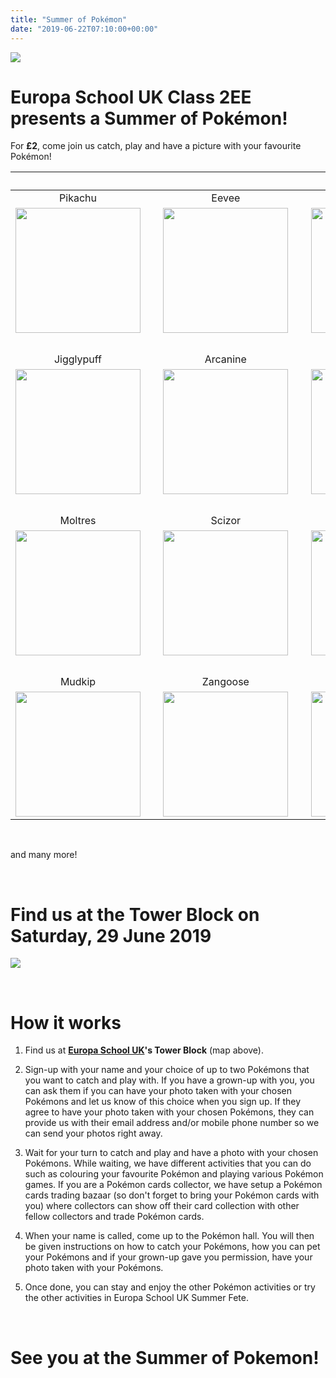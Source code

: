 ```yaml
---
title: "Summer of Pokémon"
date: "2019-06-22T07:10:00+00:00"
---
```


<img src="/pokefete/poke-fete-website-large.png" align="middle" />

# Europa School UK Class 2EE presents a **Summer of Pokémon**!

For **£2**, come join us catch, play and have a picture with your favourite Pokémon!

&nbsp; | &nbsp; | &nbsp; | &nbsp; | &nbsp;
:---: | --- | :---: | --- | :----:
Pikachu | &nbsp; | Eevee | &nbsp; | Squirtle
<img src="/pokefete/pikachu.png" width="200px" align="middle" /> | &nbsp; | <img src="/pokefete/eevee.png" width="200px" align="middle" /> | &nbsp; | <img src="/pokefete/squirtle.png" width="200px" align="middle" />
&nbsp; | &nbsp; | &nbsp; | &nbsp; | &nbsp;
Jigglypuff | &nbsp; | Arcanine | &nbsp; | Magikarp
<img src="/pokefete/jigglypuff.png" width="200px" align="middle" /> | &nbsp; | <img src="/pokefete/arcanine.png" width="200px" align="middle" /> | &nbsp; | <img src="/pokefete/magikarp.png" width="200px" align="middle" />
&nbsp; | &nbsp; | &nbsp; | &nbsp; | &nbsp;
Moltres | &nbsp; | Scizor | &nbsp; | Entei
<img src="/pokefete/moltres.png" width="200px" align="middle" /> | &nbsp; | <img src="/pokefete/scizor.png" width="200px" align="middle" /> | &nbsp; | <img src="/pokefete/entei.png" width="200px" align="middle" />
&nbsp; | &nbsp; | &nbsp; | &nbsp; | &nbsp;
Mudkip | &nbsp; | Zangoose | &nbsp; | Charmander
<img src="/pokefete/mudkip.png" width="200px" align="middle" /> | &nbsp; | <img src="/pokefete/zangoose.png" width="200px" align="middle" /> | &nbsp; | <img src="/pokefete/charmander.png" width="200px" align="middle" />

&nbsp;

and many more!

&nbsp;

# Find us at the Tower Block on Saturday, 29 June 2019

<img src="/pokefete/findus.png" align="middle" />

&nbsp;

# How it works

1. Find us at **[Europa School UK](http://europaschooluk.org/)'s Tower Block** (map above).

2. Sign-up with your name and your choice of up to two Pokémons that you want to catch and play with. If you have a grown-up with you, you can ask them if you can have your photo taken with your chosen Pokémons and let us know of this choice when you sign up. If they agree to have your photo taken with your chosen Pokémons, they can provide us with their email address and/or mobile phone number so we can send your photos right away.

3. Wait for your turn to catch and play and have a photo with your chosen Pokémons. While waiting, we have different activities that you can do such as colouring your favourite Pokémon and playing various Pokémon games. If you are a Pokémon cards collector, we have setup a Pokémon cards trading bazaar (so don't forget to bring your Pokémon cards with you) where collectors can show off their card collection with other fellow collectors and trade Pokémon cards.

4. When your name is called, come up to the Pokémon hall. You will then be given instructions on how to catch your Pokémons, how you can pet your Pokémons and if your grown-up gave you permission, have your photo taken with your Pokémons.

5. Once done, you can stay and enjoy the other Pokémon activities or try the other activities in Europa School UK Summer Fete.

&nbsp;

# See you at the Summer of Pokemon!







